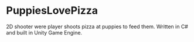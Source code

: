 # PuppiesLovePizza
 2D shooter were player shoots pizza at puppies to feed them. Written in C# and built in Unity Game Engine.
